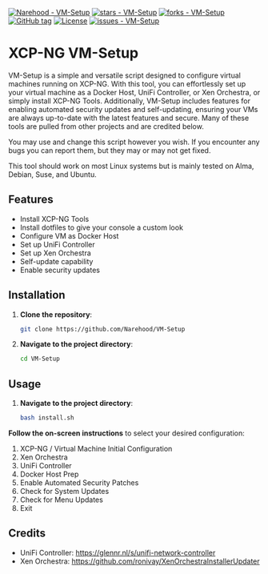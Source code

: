 [![Narehood - VM-Setup](https://img.shields.io/static/v1?label=Narehood&message=VM-Setup&color=blue&logo=github)](https://github.com/Narehood/VM-Setup "Go to GitHub repo")
[![stars - VM-Setup](https://img.shields.io/github/stars/Narehood/VM-Setup?style=social)](https://github.com/Narehood/VM-Setup)
[![forks - VM-Setup](https://img.shields.io/github/forks/Narehood/VM-Setup?style=social)](https://github.com/Narehood/VM-Setup)
[![GitHub tag](https://img.shields.io/github/tag/Narehood/VM-Setup?include_prereleases=&sort=semver&color=blue)](https://github.com/Narehood/VM-Setup/releases/)
[![License](https://img.shields.io/badge/License-MIT-blue)](https://github.com/Narehood/VM-Setup/blob/main/LICENSE)
[![issues - VM-Setup](https://img.shields.io/github/issues/Narehood/VM-Setup)](https://github.com/Narehood/VM-Setup/issues)

# XCP-NG VM-Setup

VM-Setup is a simple and versatile script designed to configure virtual machines running on XCP-NG. With this tool, you can effortlessly set up your virtual machine as a Docker Host, UniFi Controller, or Xen Orchestra, or simply install XCP-NG Tools. Additionally, VM-Setup includes features for enabling automated security updates and self-updating, ensuring your VMs are always up-to-date with the latest features and secure. Many of these tools are pulled from other projects and are credited below.

You may use and change this script however you wish. If you encounter any bugs you can report them, but they may or may not get fixed.

This tool should work on most Linux systems but is mainly tested on Alma, Debian, Suse, and Ubuntu.

## Features

- Install XCP-NG Tools
- Install dotfiles to give your console a custom look
- Configure VM as Docker Host
- Set up UniFi Controller
- Set up Xen Orchestra
- Self-update capability
- Enable security updates

## Installation

1. **Clone the repository**:
    ```sh
    git clone https://github.com/Narehood/VM-Setup
    ```
2. **Navigate to the project directory**:
    ```sh
    cd VM-Setup
    ```

## Usage

1. **Navigate to the project directory**:
    ```sh
    bash install.sh
    ```

**Follow the on-screen instructions** to select your desired configuration:

1. XCP-NG / Virtual Machine Initial Configuration
2. Xen Orchestra
3. UniFi Controller
4. Docker Host Prep
5. Enable Automated Security Patches
6. Check for System Updates
7. Check for Menu Updates
8. Exit

## Credits

- UniFi Controller: https://glennr.nl/s/unifi-network-controller
- Xen Orchestra: https://github.com/ronivay/XenOrchestraInstallerUpdater
